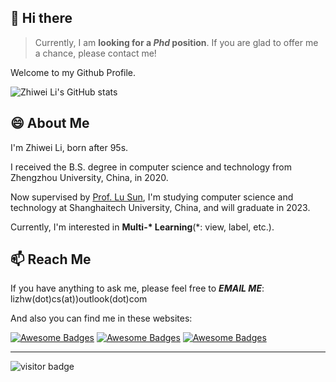 ## 👋 Hi there

> Currently, I am **looking for a _Phd_ position**.
> If you are glad to offer me a chance, please contact me!

Welcome to my Github Profile.

![Zhiwei Li's GitHub stats](https://github-readme-stats.vercel.app/api?username=mtics&show_icons=true&theme=swift)

## 😄 About Me

I'm Zhiwei Li, born after 95s.

I received the B.S. degree in computer science and technology from Zhengzhou University, China, in 2020.

Now supervised by [Prof. Lu Sun](http://faculty.sist.shanghaitech.edu.cn/sunlu/), I'm studying computer science and technology at Shanghaitech University, China, and will graduate in 2023.

Currently, I'm interested in **Multi-\* Learning**(\*: view, label, etc.).

## 📫 Reach Me

If you have anything to ask me, please feel free to **_EMAIL ME_**: lizhw(dot)cs(at))outlook(dot)com

And also you can find me in these websites:

[![Awesome Badges](https://img.shields.io/badge/RESUME-Zhiwei%20Li-tan.svg)](https://zhw.li/) [![Awesome Badges](https://img.shields.io/badge/BLOG-SOMETHING.PLUS-ivory.svg)](https://something.plus) [![Awesome Badges](https://img.shields.io/badge/ZHI%20HU-Mr.%20Lychee-blue.svg)](https://www.zhihu.com/people/li-zhi-wei-42-59)

---

![visitor badge](https://visitor-badge.glitch.me/badge?page_id=mtics.visitor-badge&left_color=grey&right_color=blue)
